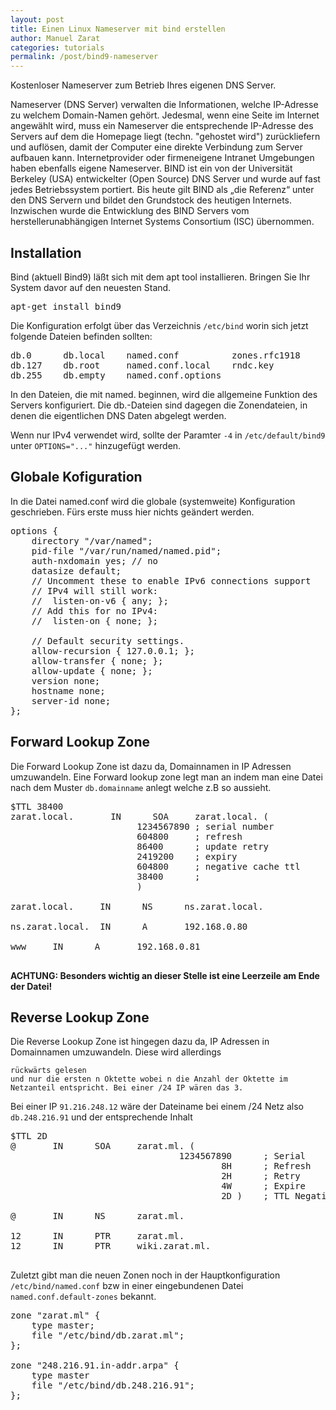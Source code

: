 ```yaml
---
layout: post
title: Einen Linux Nameserver mit bind erstellen
author: Manuel Zarat
categories: tutorials
permalink: /post/bind9-nameserver
---
```


Kostenloser Nameserver zum Betrieb Ihres eigenen DNS Server.

<!--excerpt_separator-->

Nameserver (DNS Server) verwalten die Informationen, welche IP-Adresse zu welchem Domain-Namen gehört. Jedesmal, wenn eine Seite im Internet angewählt wird, muss ein Nameserver die entsprechende IP-Adresse des Servers auf dem die Homepage liegt (techn. "gehostet wird") zurückliefern und auflösen, damit der Computer eine direkte Verbindung zum Server aufbauen kann. Internetprovider oder firmeneigene Intranet Umgebungen haben ebenfalls eigene Nameserver. BIND ist ein von der Universität Berkeley (USA) entwickelter (Open Source) DNS Server und wurde auf fast jedes Betriebssystem portiert. Bis heute gilt BIND als „die Referenz“ unter den DNS Servern und bildet den Grundstock des heutigen Internets. Inzwischen wurde die Entwicklung des BIND Servers vom herstellerunabhängigen Internet Systems Consortium (ISC) übernommen. 

<h2>Installation</h2>

Bind (aktuell Bind9) läßt sich mit dem apt tool installieren. Bringen Sie Ihr System davor auf den neuesten Stand.

<pre>apt-get install bind9</pre>

Die Konfiguration erfolgt über das Verzeichnis <code>/etc/bind</code> worin sich jetzt folgende Dateien befinden sollten:

<pre>
db.0      db.local    named.conf          zones.rfc1918
db.127    db.root     named.conf.local    rndc.key   
db.255    db.empty    named.conf.options
</pre>

In den Dateien, die mit named. beginnen, wird die allgemeine Funktion des Servers konfiguriert. Die db.-Dateien sind dagegen die Zonendateien, in denen die eigentlichen DNS Daten abgelegt werden.

Wenn nur IPv4 verwendet wird, sollte der Paramter <code>-4</code> in <code>/etc/default/bind9</code> unter <code>OPTIONS="..."</code> hinzugefügt werden.

<h2>Globale Kofiguration</h2>

In die Datei named.conf wird die globale (systemweite) Konfiguration geschrieben. Fürs erste muss hier nichts geändert werden.

<pre>options {
    directory "/var/named";
    pid-file "/var/run/named/named.pid";
    auth-nxdomain yes; // no
    datasize default;
    // Uncomment these to enable IPv6 connections support
    // IPv4 will still work:
    //  listen-on-v6 { any; };
    // Add this for no IPv4:
    //  listen-on { none; };

    // Default security settings.
    allow-recursion { 127.0.0.1; };
    allow-transfer { none; };
    allow-update { none; };
    version none;
    hostname none;
    server-id none;
};</pre>

<h2>Forward Lookup Zone</h2>

Die Forward Lookup Zone ist dazu da, Domainnamen in IP Adressen umzuwandeln. Eine Forward lookup zone legt man an indem man eine Datei nach dem Muster <code>db.domainname</code> anlegt welche z.B so aussieht. 

<pre>
$TTL 38400
zarat.local.       IN      SOA     zarat.local. (
                        1234567890 ; serial number
                        604800     ; refresh
                        86400      ; update retry
                        2419200    ; expiry
                        604800     ; negative cache ttl
                        38400      ;
                        )

zarat.local.     IN      NS      ns.zarat.local.

ns.zarat.local.  IN      A       192.168.0.80

www     IN      A       192.168.0.81

</pre>

<b>ACHTUNG: Besonders wichtig an dieser Stelle ist eine Leerzeile am Ende der Datei!</b>

<h2>Reverse Lookup Zone</h2>

Die Reverse Lookup Zone ist hingegen dazu da, IP Adressen in Domainnamen umzuwandeln. Diese wird allerdings

    rückwärts gelesen
    und nur die ersten n Oktette wobei n die Anzahl der Oktette im Netzanteil entspricht. Bei einer /24 IP wären das 3.

Bei einer IP <code>91.216.248.12</code> wäre der Dateiname bei einem /24 Netz also <code>db.248.216.91</code> und der entsprechende Inhalt

<pre>$TTL 2D
@       IN      SOA     zarat.ml. (
                                1234567890      ; Serial
                                        8H      ; Refresh
                                        2H      ; Retry
                                        4W      ; Expire
                                        2D )    ; TTL Negative Cache

@       IN      NS      zarat.ml.

12      IN      PTR     zarat.ml.
12      IN      PTR     wiki.zarat.ml.

</pre>

Zuletzt gibt man die neuen Zonen noch in der Hauptkonfiguration <code>/etc/bind/named.conf</code> bzw in einer eingebundenen Datei <code>named.conf.default-zones</code> bekannt.

<pre>
zone "zarat.ml" {
    type master;
    file "/etc/bind/db.zarat.ml";
};

zone "248.216.91.in-addr.arpa" {
    type master
    file "/etc/bind/db.248.216.91";
};
</pre>
